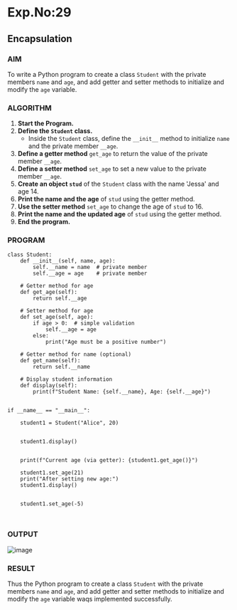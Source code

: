# Exp.No:29  
## Encapsulation



### AIM  
To write a Python program to create a class `Student` with the private members `name` and `age`, and add getter and setter methods to initialize and modify the `age` variable.



### ALGORITHM

1. **Start the Program.**
2. **Define the `Student` class.**
   - Inside the `Student` class, define the `__init__` method to initialize `name` and the private member `__age`.
3. **Define a getter method** `get_age` to return the value of the private member `__age`.
4. **Define a setter method** `set_age` to set a new value to the private member `__age`.
5. **Create an object `stud`** of the `Student` class with the name 'Jessa' and age 14.
6. **Print the name and the age** of `stud` using the getter method.
7. **Use the setter method** `set_age` to change the age of `stud` to 16.
8. **Print the name and the updated age** of `stud` using the getter method.
9. **End the program.**



### PROGRAM

```
class Student:
    def __init__(self, name, age):
        self.__name = name  # private member
        self.__age = age    # private member
    
    # Getter method for age
    def get_age(self):
        return self.__age
    
    # Setter method for age
    def set_age(self, age):
        if age > 0:  # simple validation
            self.__age = age
        else:
            print("Age must be a positive number")
    
    # Getter method for name (optional)
    def get_name(self):
        return self.__name
    
    # Display student information
    def display(self):
        print(f"Student Name: {self.__name}, Age: {self.__age}")


if __name__ == "__main__":
  
    student1 = Student("Alice", 20)
    

    student1.display()
    
  
    print(f"Current age (via getter): {student1.get_age()}")
 
    student1.set_age(21)
    print("After setting new age:")
    student1.display()
    
   
    student1.set_age(-5)
    


```

### OUTPUT
![image](https://github.com/user-attachments/assets/6b6526f4-4ef7-45eb-a0f6-9f936214fe25)

### RESULT
Thus the Python program to create a class `Student` with the private members `name` and `age`, and add getter and setter methods to initialize and modify the `age` variable waqs implemented successfully.



